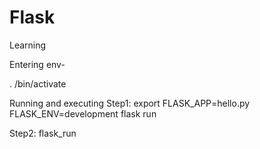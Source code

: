 # Flask
Learning

Entering env-

. <name of environment>/bin/activate


  Running and executing
Step1:  export FLASK_APP=hello.py FLASK_ENV=development flask run

Step2: flask_run
  
  
